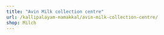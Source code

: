 ```yaml
---
title: "Avin Milk collection centre"
url: /kallipalayam-namakkal/avin-milk-collection-centre/
shop: Milch
---
```

